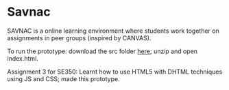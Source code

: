 # Savnac

SAVNAC is a online learning environment where students work together on assignments in peer groups (inspired by CANVAS).    

To run the prototype: download the src folder [here](https://github.com/wilmol/Savnac/blob/master/Savnac-src-wilmol.zip); unzip and open index.html.     

Assignment 3 for SE350: Learnt how to use HTML5 with DHTML techniques using JS and CSS; made this prototype.
